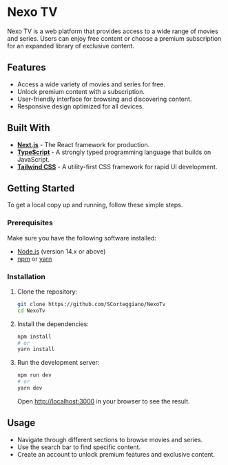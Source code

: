 
# Nexo TV

Nexo TV is a web platform that provides access to a wide range of movies and series. Users can enjoy free content or choose a premium subscription for an expanded library of exclusive content.

## Features

- Access a wide variety of movies and series for free.
- Unlock premium content with a subscription.
- User-friendly interface for browsing and discovering content.
- Responsive design optimized for all devices.

## Built With

- **[Next.js](https://nextjs.org/)** - The React framework for production.
- **[TypeScript](https://www.typescriptlang.org/)** - A strongly typed programming language that builds on JavaScript.
- **[Tailwind CSS](https://tailwindcss.com/)** - A utility-first CSS framework for rapid UI development.

## Getting Started

To get a local copy up and running, follow these simple steps.

### Prerequisites

Make sure you have the following software installed:

- [Node.js](https://nodejs.org/) (version 14.x or above)
- [npm](https://www.npmjs.com/) or [yarn](https://yarnpkg.com/)

### Installation

1. Clone the repository:

   ```bash
   git clone https://github.com/SCorteggiano/NexoTv
   cd NexoTv
   ```

2. Install the dependencies:

   ```bash
   npm install
   # or
   yarn install
   ```

3. Run the development server:

   ```bash
   npm run dev
   # or
   yarn dev
   ```

   Open [http://localhost:3000](http://localhost:3000) in your browser to see the result.

## Usage

- Navigate through different sections to browse movies and series.
- Use the search bar to find specific content.
- Create an account to unlock premium features and exclusive content.
